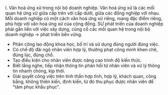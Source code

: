 I. Văn hoá ứng xử trong nội bộ doanh nghiệp.
Văn hoá ứng xử là các mối quan hệ ứng xử giữa cấp trên với cấp dưới, giữa các đồng nghiệp với nhau.
Mỗi doanh nghiệp có một cách văn hoá ứng xử riêng, mang đặc điểm riêng, phù hợp với văn hoá ứng xử của cộng đồng. SỰ phát triển của doanh nghiệp phải gắn liền với việc xây dựng, củng cố các mối quan hệ trong nội bộ doanh nghiệp -> phát triển bền vững.
- Phân công lao động khoa học, bố trí và sử dụng đúng người đúng việc.
- Có chế độ đãi ngộ nhân viên hợp lý, thưởng phạt công minh khen chê, đúng lúc, đúng chỗ.
- Tạo điều kiện cho nhân viên được nâng cao trình độ kiến thức.
- Biết lắng nghe, tiếp nhận thông tin phản hồi từ nhân viên và xử lý thông tin nhanh chóng, kịp thời.
- Giải quyết công việc trên tinh thần hợp tình, hợp lý, khách quan, công bằng, không thiên kiến, định kiến, từ đó thu phục được nhân viên để "tâm phục khẩu phục".